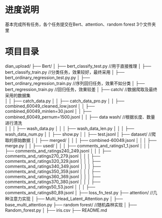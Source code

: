 # 进度说明
基本完成所有任务，各个任务提交在Bert、attention、random forest 3个文件夹里

# 项目目录
dian_upload/
├── Bert/
│   ├── bert_classify_test.py                           //用于直接推理
│   ├── bert_classify_train.py                          //分类任务，效果较好，最终采用
│   ├── bert_ordinary_regression_test.py.py
│   ├── bert_ordinary_regression_train.py               //序列回归任务，效果不如分类
│   ├── bert_regression_train.py                        //回归任务，效果较差
│   ├── catch/                                          //数据爬取及最终采用的数据集                                    
│   │   ├── catch_data.py
│   │   ├── catch_data_pro.py
│   │   ├── combined_60049_cleaned_low.jsonl
│   │   ├── combined_60049_minlen=30.jsonl
│   │   ├── combined_60049_pernum=1500.jsonl
│   │   ├── data wash/                                  //根据长度、数量进行清洗        
│   │   │   ├── wash_data.py
│   │   │   ├── wash_data_len.py
│   │   │   ├── wash_data_num.py
│   │   ├── show.py
│   │   ├── test.jsonl
│   ├── dataset/                                        //爬取的原始数据
│   │   ├── merged/
│   │   │   ├── combined-60049.jsonl
│   │   │   ├── merge.py
│   │   ├── used/
│   │   │   ├── comments_and_ratings1_1.jsonl
│   │   │   ├── comments_and_ratings240_249.jsonl
│   │   │   ├── comments_and_ratings270_279.jsonl
│   │   │   ├── comments_and_ratings320_329.jsonl
│   │   │   ├── comments_and_ratings340_349.jsonl
│   │   │   ├── comments_and_ratings350_359.jsonl
│   │   │   ├── comments_and_ratings360_369.jsonl
│   │   │   ├── comments_and_ratings370_380.jsonl
│   │   │   ├── comments_and_ratings50_53.jsonl
│   │   │   ├── comments_and_ratings80_89.jsonl
│   ├── loss_fn_test.py
├── attention/                                          //几种注意力实现
│   ├── Multi_Head_Latent_Attention.py
│   ├── base_multi_attention.py
├── random forest/                                      //随机森林实现
│   ├── Random_forest.py
│   ├── iris.csv
├── README.md